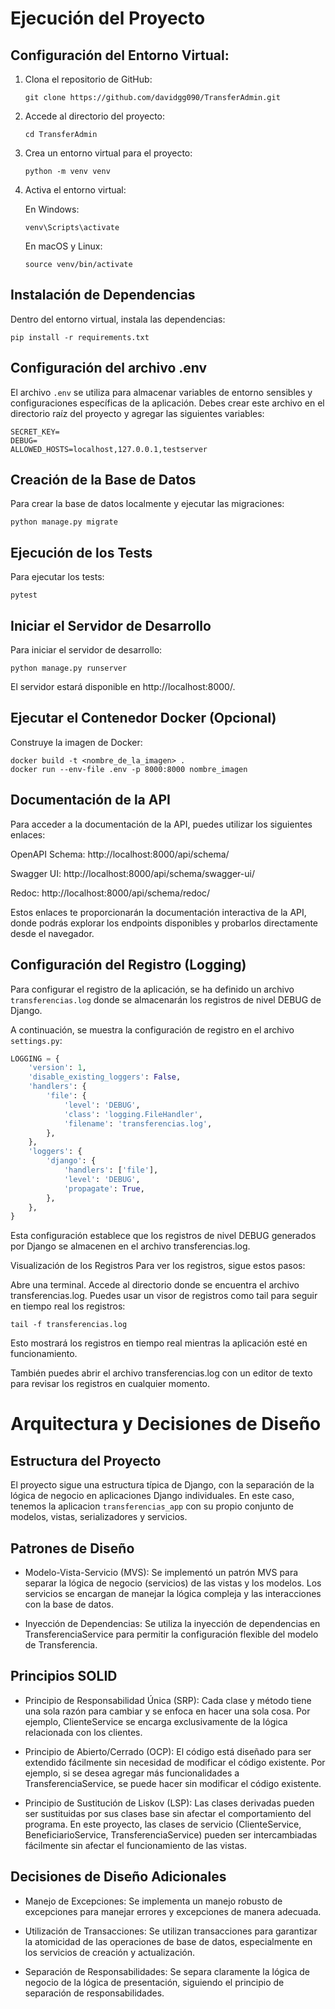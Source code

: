 # Ejecución del Proyecto

## Configuración del Entorno Virtual:

1. Clona el repositorio de GitHub:
    ```
    git clone https://github.com/davidgg090/TransferAdmin.git
    ```
2. Accede al directorio del proyecto:
    ```
    cd TransferAdmin
    ```
3. Crea un entorno virtual para el proyecto:
    ```
    python -m venv venv
    ```
4. Activa el entorno virtual:

   En Windows:

   ```
   venv\Scripts\activate
   ```
   En macOS y Linux:

   ```
   source venv/bin/activate
   ```
   
## Instalación de Dependencias

Dentro del entorno virtual, instala las dependencias:

   ```
   pip install -r requirements.txt
   ```

## Configuración del archivo .env
El archivo `.env` se utiliza para almacenar variables de entorno sensibles y configuraciones específicas de la 
aplicación. Debes crear este archivo en el directorio raíz del proyecto y agregar las siguientes variables:

```dotenv
SECRET_KEY=
DEBUG=
ALLOWED_HOSTS=localhost,127.0.0.1,testserver
```
   
## Creación de la Base de Datos
Para crear la base de datos localmente y ejecutar las migraciones:

   ```
   python manage.py migrate
   ```

## Ejecución de los Tests
Para ejecutar los tests:

   ```
   pytest
   ```

## Iniciar el Servidor de Desarrollo

Para iniciar el servidor de desarrollo:

```
python manage.py runserver
```

El servidor estará disponible en http://localhost:8000/.

## Ejecutar el Contenedor Docker (Opcional)

Construye la imagen de Docker:

```shell
docker build -t <nombre_de_la_imagen> .
docker run --env-file .env -p 8000:8000 nombre_imagen
```

## Documentación de la API
Para acceder a la documentación de la API, puedes utilizar los siguientes enlaces:

OpenAPI Schema: http://localhost:8000/api/schema/

Swagger UI: http://localhost:8000/api/schema/swagger-ui/

Redoc: http://localhost:8000/api/schema/redoc/

Estos enlaces te proporcionarán la documentación interactiva de la API, donde podrás explorar los endpoints disponibles
y probarlos directamente desde el navegador.

## Configuración del Registro (Logging)

Para configurar el registro de la aplicación, se ha definido un archivo `transferencias.log` donde se almacenarán los 
registros de nivel DEBUG de Django.

A continuación, se muestra la configuración de registro en el archivo `settings.py`:

```python
LOGGING = {
    'version': 1,
    'disable_existing_loggers': False,
    'handlers': {
        'file': {
            'level': 'DEBUG',
            'class': 'logging.FileHandler',
            'filename': 'transferencias.log',
        },
    },
    'loggers': {
        'django': {
            'handlers': ['file'],
            'level': 'DEBUG',
            'propagate': True,
        },
    },
}
```
Esta configuración establece que los registros de nivel DEBUG generados por Django se almacenen en el archivo 
transferencias.log.

Visualización de los Registros
Para ver los registros, sigue estos pasos:

Abre una terminal.
Accede al directorio donde se encuentra el archivo transferencias.log.
Puedes usar un visor de registros como tail para seguir en tiempo real los registros:

```shell
tail -f transferencias.log
```

Esto mostrará los registros en tiempo real mientras la aplicación esté en funcionamiento.

También puedes abrir el archivo transferencias.log con un editor de texto para revisar los registros en 
cualquier momento.

# Arquitectura y Decisiones de Diseño

## Estructura del Proyecto

El proyecto sigue una estructura típica de Django, con la separación de la lógica de negocio en aplicaciones Django 
individuales. En este caso, tenemos la aplicacion `transferencias_app` con su propio  conjunto de modelos, vistas, 
serializadores y servicios.

## Patrones de Diseño

   - Modelo-Vista-Servicio (MVS): Se implementó un patrón MVS para separar la lógica de negocio (servicios) de 
   las vistas y los modelos. Los servicios se encargan de manejar la lógica compleja y las interacciones con 
   la base de datos.

   - Inyección de Dependencias: Se utiliza la inyección de dependencias en TransferenciaService para permitir la 
   configuración flexible del modelo de Transferencia.

## Principios SOLID
   - Principio de Responsabilidad Única (SRP): Cada clase y método tiene una sola razón para cambiar y se enfoca en 
   hacer una sola cosa. Por ejemplo, ClienteService se encarga exclusivamente de la lógica relacionada con los 
   clientes.

   - Principio de Abierto/Cerrado (OCP): El código está diseñado para ser extendido fácilmente sin necesidad de 
   modificar el código existente. Por ejemplo, si se desea agregar más funcionalidades a TransferenciaService, 
   se puede hacer sin modificar el código existente.

   - Principio de Sustitución de Liskov (LSP): Las clases derivadas pueden ser sustituidas por sus clases base 
   sin afectar el comportamiento del programa. En este proyecto, las clases de servicio (ClienteService, 
   BeneficiarioService, TransferenciaService) pueden ser intercambiadas fácilmente sin afectar el funcionamiento 
   de las vistas.

## Decisiones de Diseño Adicionales
 
   - Manejo de Excepciones: Se implementa un manejo robusto de excepciones para manejar errores y excepciones de 
   manera adecuada.

   - Utilización de Transacciones: Se utilizan transacciones para garantizar la atomicidad de las operaciones de base 
   de datos, especialmente en los servicios de creación y actualización.

   - Separación de Responsabilidades: Se separa claramente la lógica de negocio de la lógica de presentación, 
   siguiendo el principio de separación de responsabilidades.
